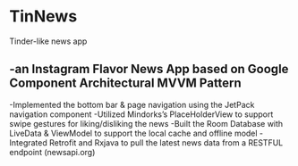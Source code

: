 # TinNews
Tinder-like news app
## -an Instagram Flavor News App based on Google Component Architectural MVVM Pattern
-Implemented the bottom bar & page navigation using the JetPack navigation component 
-Utilized Mindorks’s PlaceHolderView to support swipe gestures for liking/disliking the news
-Built the Room Database with LiveData & ViewModel to support the local cache and offline model
-Integrated Retrofit and Rxjava to pull the latest news data from a RESTFUL endpoint  (newsapi.org) 

